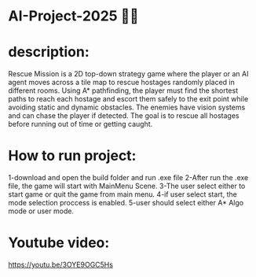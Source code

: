 # AI-Project-2025 🦾🤖
# description:
Rescue Mission is a 2D top-down strategy game where the player or an AI agent moves across a tile map to rescue hostages randomly placed in different rooms. Using A* pathfinding, the player must find the shortest paths to reach each hostage and escort them safely to the exit point while avoiding static and dynamic obstacles. The enemies have vision systems and can chase the player if detected. The goal is to rescue all hostages before running out of time or getting caught.
# How to run project:
1-download and open the build folder and run .exe file
2-After run the .exe file, the game will start with MainMenu Scene.
3-The user select either to start game or quit the game from main menu.
4-if user select start, the mode selection proccess is enabled.
5-user should select either A* Algo mode or user mode.
# Youtube video:
https://youtu.be/3OYE9OGC5Hs
